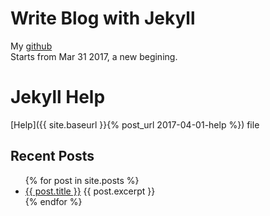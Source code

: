 # Write Blog with Jekyll
  My [github](https://github.com/fcharmy)  
  Starts from Mar 31 2017, a new begining.
 
# Jekyll Help
  [Help]({{ site.baseurl }}{% post_url 2017-04-01-help %}) file

<h2>Recent Posts</h2>

<ul>
  {% for post in site.posts %}
    <li>
      <a href="{{ site.baseurl }}{{ post.url }}">{{ post.title }}</a>
      {{ post.excerpt }}
    </li>
  {% endfor %}
</ul>
